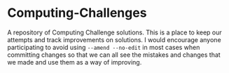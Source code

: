 # Computing-Challenges
A repository of Computing Challenge solutions.  This is a place to keep our attempts and track improvements on solutions. 
I would encourage anyone participating to avoid using `--amend --no-edit` in most cases when committing changes so that we can all see 
the mistakes and changes that we made and use them as a way of improving.
